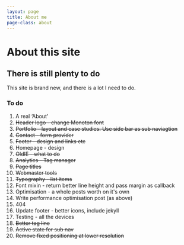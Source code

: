 ```yaml
---
layout: page
title: About me
page-class: about
---
```




<h1 class="post--head__primary">About this site</h1>
<h2 class="post--head__subhead">There is still plenty to do</h2>

This site is brand new, and there is a lot I need to do.


### To do
<ol>
<li> A real &lsquo;About&rsquo;</li>

<li> <del>Header logo - change Monoton font</del></li>

<li> <del>Portfolio - layout and case studies. Use side bar as sub naviagtion </del></li>

<li> <del>Contact - form provider</del></li>

<li> <del>Footer - design and links etc</del></li>
</li>
<li> Homepage - design </li>

<li> <del>OldIE - what to do</del></li>

<li><del>Analytics - Tag manager</del></li>

<li><del>Page titles</del></li>

<li><del>Webmaster tools</del></li>

<li> <del>Typography - list items</del></li>

<li> Font mixin - return better line height and pass margin as callback</li>

<li> Optimisation - a whole posts worth on it's own</li>

<li> Write performance optimisation post (as above) </li>
    
<li> 404</li>

<li> Update footer - better icons, include jekyll</li>

<li> Testing - all the devices</li>

<li> <del>Better tag line</del></li>

<li><del>Active state for sub nav</del></li>

<li> <del>Remove fixed positioning at lower resolution</del></li>

</ol>

